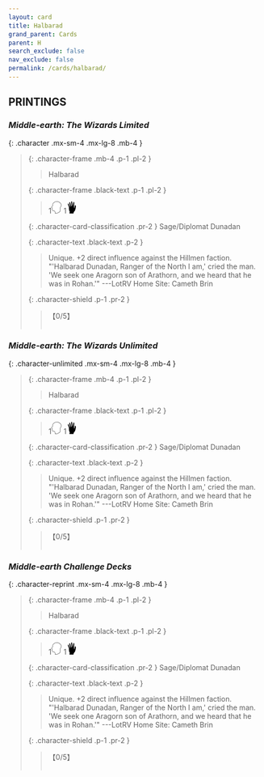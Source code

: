 ```yaml
---
layout: card
title: Halbarad
grand_parent: Cards
parent: H
search_exclude: false
nav_exclude: false
permalink: /cards/halbarad/
---
```


## PRINTINGS


### _Middle-earth: The Wizards Limited_

{: .character .mx-sm-4 .mx-lg-8 .mb-4 }
> {: .character-frame .mb-4 .p-1 .pl-2 }
> > <div class="card-mp"></div>
> > <div class="character-card-name">Halbarad</div>
>
> {: .character-frame .black-text .p-1 .pl-2 }
> > 1![](/assets/images/mind.svg) 1![](/assets/images/di.svg)
>
> {: .character-card-classification .pr-2 }
> Sage/Diplomat Dunadan
>
> {: .character-text .black-text .p-2 }
> > Unique. +2 direct influence against the Hillmen faction.  "'Halbarad Dunadan, Ranger of the North I am,' cried the man. 'We seek one Aragorn son of Arathorn, and we heard that he was in Rohan.'" ---LotRV  Home Site: Cameth Brin 
>
> {: .character-shield .p-1 .pr-2 }
> > <div class="card-shield">【0/5】</div>
> > <div class="card-corruption">&nbsp;</div>

### _Middle-earth: The Wizards Unlimited_

{: .character-unlimited .mx-sm-4 .mx-lg-8 .mb-4 }
> {: .character-frame .mb-4 .p-1 .pl-2 }
> > <div class="card-mp"></div>
> > <div class="character-card-name">Halbarad</div>
>
> {: .character-frame .black-text .p-1 .pl-2 }
> > 1![](/assets/images/mind.svg) 1![](/assets/images/di.svg)
>
> {: .character-card-classification .pr-2 }
> Sage/Diplomat Dunadan
>
> {: .character-text .black-text .p-2 }
> > Unique. +2 direct influence against the Hillmen faction.  "'Halbarad Dunadan, Ranger of the North I am,' cried the man. 'We seek one Aragorn son of Arathorn, and we heard that he was in Rohan.'" ---LotRV  Home Site: Cameth Brin 
>
> {: .character-shield .p-1 .pr-2 }
> > <div class="card-shield">【0/5】</div>
> > <div class="card-corruption">&nbsp;</div>

### _Middle-earth Challenge Decks_

{: .character-reprint .mx-sm-4 .mx-lg-8 .mb-4 }
> {: .character-frame .mb-4 .p-1 .pl-2 }
> > <div class="card-mp"></div>
> > <div class="character-card-name">Halbarad</div>
>
> {: .character-frame .black-text .p-1 .pl-2 }
> > 1![](/assets/images/mind.svg) 1![](/assets/images/di.svg)
>
> {: .character-card-classification .pr-2 }
> Sage/Diplomat Dunadan
>
> {: .character-text .black-text .p-2 }
> > Unique. +2 direct influence against the Hillmen faction.  "'Halbarad Dunadan, Ranger of the North I am,' cried the man. 'We seek one Aragorn son of Arathorn, and we heard that he was in Rohan.'" ---LotRV  Home Site: Cameth Brin 
>
> {: .character-shield .p-1 .pr-2 }
> > <div class="card-shield">【0/5】</div>
> > <div class="card-corruption">&nbsp;</div>
